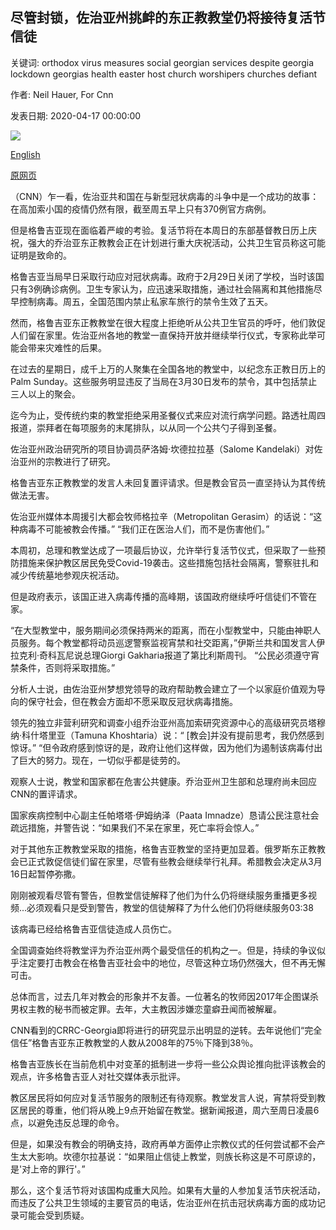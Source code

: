 ## 尽管封锁，佐治亚州挑衅的东正教教堂仍将接待复活节信徒

关键词: orthodox virus measures social georgian services despite georgia lockdown georgias health easter host church worshipers churches defiant

作者: Neil Hauer, For Cnn

发表日期: 2020-04-17 00:00:00

![](https://cdn.cnn.com/cnnnext/dam/assets/200417181725-tbilisi-orthodox-church-super-tease.jpg)

[English](Georgia%27s%20defiant%20Orthodox%20church%20will%20host%20Easter%20worshipers%20despite%20lockdown.md)

[原网页](https://edition.cnn.com/2020/04/17/europe/georgia-orthodox-easter-intl/index.html)

（CNN）乍一看，佐治亚共和国在与新型冠状病毒的斗争中是一个成功的故事：在高加索小国的疫情仍然有限，截至周五早上只有370例官方病例。

但是格鲁吉亚现在面临着严峻的考验。复活节将在本周日的东部基督教日历上庆祝，强大的乔治亚东正教教会正在计划进行重大庆祝活动，公共卫生官员称这可能证明是致命的。

格鲁吉亚当局早日采取行动应对冠状病毒。政府于2月29日关闭了学校，当时该国只有3例确诊病例。卫生专家认为，应迅速采取措施，通过社会隔离和其他措施尽早控制病毒。周五，全国范围内禁止私家车旅行的禁令生效了五天。

然而，格鲁吉亚东正教教堂在很大程度上拒绝听从公共卫生官员的呼吁，他们敦促人们留在家里。佐治亚州各地的教堂一直保持开放并继续举行仪式，专家称此举可能会带来灾难性的后果。

在过去的星期日，成千上万的人聚集在全国各地的教堂中，以纪念东正教日历上的Palm Sunday。这些服务明显违反了当局在3月30日发布的禁令，其中包括禁止三人以上的聚会。

迄今为止，受传统约束的教堂拒绝采用圣餐仪式来应对流行病学问题。路透社周四报道，崇拜者在每项服务的末尾排队，以从同一个公共勺子得到圣餐。

佐治亚州政治研究所的项目协调员萨洛姆·坎德拉拉基（Salome Kandelaki）对佐治亚州的宗教进行了研究。

格鲁吉亚东正教教堂的发言人未回复置评请求。但是教会官员一直坚持认为其传统做法无害。

佐治亚州媒体本周援引大都会牧师格拉辛（Metropolitan Gerasim）的话说：“这种病毒不可能被教会传播。” “我们正在医治人们，而不是伤害他们。”

本周初，总理和教堂达成了一项最后协议，允许举行复活节仪式，但采取了一些预防措施来保护教区居民免受Covid-19袭击。这些措施包括社会隔离，警察驻扎和减少传统墓地参观庆祝活动。

但是政府表示，该国正进入病毒传播的高峰期，该国政府继续呼吁信徒们不管在家。

“在大型教堂中，服务期间必须保持两米的距离，而在小型教堂中，只能由神职人员服务。每个教堂都将动员巡逻警察监视宵禁和社交距离，”伊斯兰共和国发言人伊拉克利·奇科瓦尼说总理Giorgi Gakharia报道了第比利斯周刊。 “公民必须遵守宵禁条件，否则将采取措施。”

分析人士说，由佐治亚州梦想党领导的政府帮助教会建立了一个以家庭价值观为导向的保守社会，但在教会方面却不愿采取反冠状病毒措施。

领先的独立非营利研究和调查小组乔治亚州高加索研究资源中心的高级研究员塔穆纳·科什塔里亚（Tamuna Khoshtaria）说：“ [教会]并没有提前思考，我仍然感到惊讶。” “但令政府感到惊讶的是，政府让他们这样做，因为他们为遏制该病毒付出了巨大的努力。现在，一切似乎都是徒劳的。

观察人士说，教堂和国家都在危害公共健康。乔治亚州卫生部和总理府尚未回应CNN的置评请求。

国家疾病控制中心副主任帕塔塔·伊姆纳泽（Paata Imnadze）恳请公民注意社会疏远措施，并警告说：“如果我们不呆在家里，死亡率将会惊人。”

对于其他东正教教堂采取的措施，格鲁吉亚教堂的坚持更加显着。俄罗斯东正教教会已正式敦促信徒们留在家里，尽管有些教会继续举行礼拜。希腊教会决定从3月16日起暂停弥撒。

刚刚被观看尽管有警告，但教堂信徒解释了他们为什么仍将继续服务重播更多视频...必须观看只是受到警告，教堂的信徒解释了为什么他们仍将继续服务03:38

该病毒已经给格鲁吉亚信徒造成人员伤亡。

全国调查始终将教堂评为乔治亚州两个最受信任的机构之一。但是，持续的争议似乎注定要打击教会在格鲁吉亚社会中的地位，尽管这种立场仍然强大，但不再无懈可击。

总体而言，过去几年对教会的形象并不友善。一位著名的牧师因2017年企图谋杀男权主教的秘书而被定罪。去年，大主教因涉嫌恋童癖丑闻而被解雇。

CNN看到的CRRC-Georgia即将进行的研究显示出明显的逆转。去年说他们“完全信任”格鲁吉亚东正教教堂的人数从2008年的75％下降到38％。

格鲁吉亚族长在当前危机中对变革的抵制进一步将一些公众舆论推向批评该教会的观点，许多格鲁吉亚人对社交媒体表示批评。

教区居民将如何应对复活节服务的限制还有待观察。教堂发言人说，宵禁将受到教区居民的尊重，他们将从晚上9点开始留在教堂。据新闻报道，周六至周日凌晨6点，以避免违反总理的命令。

但是，如果没有教会的明确支持，政府再单方面停止宗教仪​​式的任何尝试都不会产生太大影响。坎德尔拉基说：“如果阻止信徒上教堂，则族长称这是不可原谅的，是'对上帝的罪行'。”

那么，这个复活节将对该国构成重大风险。如果有大量的人参加复活节庆祝活动，而违反了公共卫生领域的主要官员的电话，佐治亚州在抗击冠状病毒方面的成功记录可能会受到质疑。